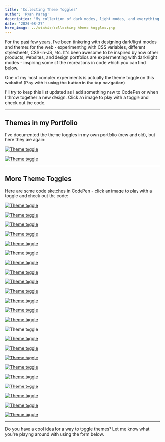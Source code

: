 ```yaml
---
title: 'Collecting Theme Toggles'
author: 'Ryan Parag'
description: 'My collection of dark modes, light modes, and everything in between'
date: '2020-08-27'
hero_image: ../static/collecting-theme-toggles.png
---
```


For the past few years, I've been tinkering with designing dark/light modes and themes for the web - experimenting with CSS variables, different stylesheets, CSS-in-JS, etc. It's been awesome to be inspired by how other products, websites, and design portfolios are experimenting with dark/light modes - inspiring some of the recreations in code which you can find below.

One of my most complex experiments is actually the theme toggle on this website! (Play with it using the button in the top navigation)

I'll try to keep this list updated as I add something new to CodePen or when I throw together a new design. Click an image to play with a toggle and check out the code.

----

## Themes in my Portfolio

I've documented the theme toggles in my own portfolio (new and old), but here they are again:

[![Theme toggle](../static/collecting-theme-toggles_new-p.png)](https://ryanparag.com)

[![Theme toggle](../static/collecting-theme-toggles_old-p.png)](https://grapalab.com)

----

## More Theme Toggles

Here are some code sketches in CodePen - click an image to play with a toggle and check out the code:

[![Theme toggle](../static/collecting-theme-toggles_1.gif)](https://codepen.io/ryanparag/full/yGaZwr)

[![Theme toggle](../static/collecting-theme-toggles_2.gif)](https://codepen.io/ryanparag/full/rqVoJw)

[![Theme toggle](../static/collecting-theme-toggles_3.png)](https://codepen.io/ryanparag/full/XywVEQ)

[![Theme toggle](../static/collecting-theme-toggles_4.png)](https://codepen.io/ryanparag/full/gZEbOq)

[![Theme toggle](../static/collecting-theme-toggles_5.png)](https://codepen.io/ryanparag/full/Vgxrbx)

[![Theme toggle](../static/collecting-theme-toggles_6.png)](https://codepen.io/ryanparag/full/YmQmmJ)

[![Theme toggle](../static/collecting-theme-toggles_7.png)](https://codepen.io/ryanparag/full/RvxWzG)

[![Theme toggle](../static/collecting-theme-toggles_8.png)](https://codepen.io/ryanparag/full/JVmmgv)

[![Theme toggle](../static/collecting-theme-toggles_9.png)](https://codepen.io/ryanparag/full/PVvgdP)

[![Theme toggle](../static/collecting-theme-toggles_10.png)](https://codepen.io/ryanparag/full/WBvdjR)

[![Theme toggle](../static/collecting-theme-toggles_11.png)](https://codepen.io/ryanparag/full/ZNZzrb)

[![Theme toggle](../static/collecting-theme-toggles_12.png)](https://codepen.io/ryanparag/full/vPoGmJ)

[![Theme toggle](../static/collecting-theme-toggles_13.png)](https://codepen.io/ryanparag/full/OeNYVg)

[![Theme toggle](../static/collecting-theme-toggles_14.png)](https://codepen.io/ryanparag/full/yLBvdWR)

[![Theme toggle](../static/collecting-theme-toggles_15.png)](https://codepen.io/ryanparag/full/eYObzOP)

[![Theme toggle](../static/collecting-theme-toggles_16.png)](https://codepen.io/ryanparag/full/rXJgjE)

[![Theme toggle](../static/collecting-theme-toggles_17.png)](https://codepen.io/ryanparag/full/LYPdpmw)

[![Theme toggle](../static/collecting-theme-toggles_18.png)](https://codepen.io/ryanparag/full/NWWRYro)

[![Theme toggle](../static/collecting-theme-toggles_19.png)](https://codepen.io/ryanparag/full/QWyOVJe)

[![Theme toggle](../static/collecting-theme-toggles_20.png)](https://codepen.io/ryanparag/full/agKQaM)

[![Theme toggle](../static/collecting-theme-toggles_21.png)](https://codepen.io/ryanparag/full/VoZJrd)

[![Theme toggle](../static/collecting-theme-toggles_22.png)](https://codepen.io/ryanparag/full/rNeybEe)

[![Theme toggle](../static/collecting-theme-toggles_23.png)](https://codepen.io/ryanparag/full/gJXgYw)

----

Do you have a cool idea for a way to toggle themes? Let me know what you're playing around with using the form below.